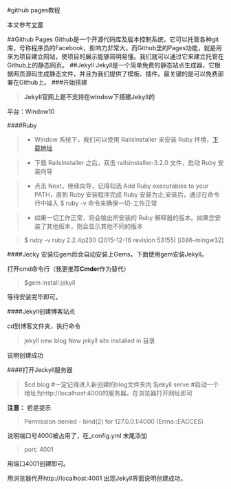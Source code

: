#github pages教程

本文参考[文章](http://pwnny.cn/original/2016/06/26/MakeBlog.html#NativeBuild02)

##Github Pages
Github是一个开源代码库及版本控制系统，它可以托管各种git库，号称程序员的Facebook，影响力非常大。而Github里的Pages功能，就是用来为项目建立网站，使项目的展示能够简明易懂。我们就可以通过它来建立托管在Github上的静态网页。
##Jekyll
Jekyll是一个简单免费的静态站点生成器，它根据网页源码生成静态文件，并且为我们提供了模板、插件。最关键的是可以免费部署在Github上。
###开始搭建
>**Jekyll官网上是不支持在window下搭建Jekyll的**

平台：Window10

####Ruby
>- Window 系统下，我们可以使用 RailsInstaller 来安装 Ruby 环境，[下载地址](http://railsinstaller.org/en)

>- 下载 RailsInstaller 之后，双击 railsinstaller-3.2.0 文件，启动 Ruby 安装向导

>- 点击 Next，继续向导，记得勾选 Add Ruby executables to your PATH，直到 Ruby 安装程序完成 Ruby 安装为止,安装后，通过在命令行中输入 $ ruby -v 命令来确保一切-工作正常

>- 如果一切工作正常，将会输出所安装的 Ruby 解释器的版本。如果您安装了其他版本，则会显示其他不同的版本



>$ ruby -v
>ruby 2.2.4p230 (2015-12-16 revision 53155) [i386-mingw32]

####Jecky
安装位gem后会自动安装上Gems，下面使用gem安装Jekyll。

打开cmd命令行（我更推荐**Cmder**作为替代）
> $gem install jekyll

等待安装完毕即可。

####Jekyll创建博客站点

cd到博客文件夹，执行命令
>jekyll new blog
New jekyll site installed in 目录

说明创建成功

####打开Jeckyll服务器
>$cd blog  #一定记得进入新创建的blog文件夹内
>$jekyll serve #启动一个地址为http://localhost:4000的服务器。在浏览器打开网址即可

**注意：**
若是提示
>Permission denied - bind(2) for 127.0.0.1:4000 (Errno::EACCES)

说明端口号4000被占用了，在_config.yml 末尾添加
>port: 4001

用端口4001创建即可。


用浏览器代开http://localhost:4001 出现Jekyll界面说明创建成功。



